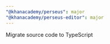 ```yaml
---
"@khanacademy/perseus": major
"@khanacademy/perseus-editor": major
---
```


Migrate source code to TypeScript
